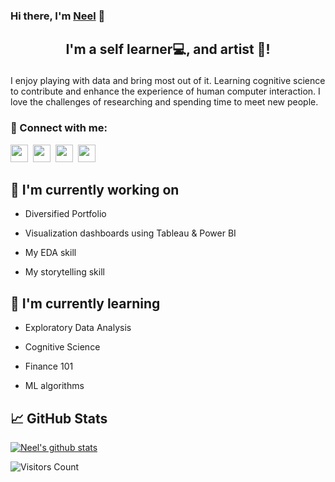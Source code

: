 ### Hi there, I'm <a href="https://linktr.ee/neel_patel" target="_blank" rel="noreferrer">Neel</a> 👋

<h2 align="center">

I'm a self learner💻, and artist 🎨!

</h2>

I enjoy playing with data and bring most out of it.  Learning cognitive science to contribute and enhance the experience of human computer interaction. I love the challenges of researching and spending time to meet new people. 

### 🤝 Connect with me:
 <a href="https://www.linkedin.com/in/neel_ds/"><image src="https://cdn.jsdelivr.net/npm/simple-icons@v5/icons/linkedin.svg" height="28"></a>&nbsp;&nbsp;<a href="https://t.me/neel_ds"><image src="https://cdn.jsdelivr.net/npm/simple-icons@v5/icons/telegram.svg" height="28"></a>&nbsp;&nbsp;<a href="https://twitter.com/neelpatel_2"><image src="https://cdn.jsdelivr.net/npm/simple-icons@v5/icons/twitter.svg" height="28"></a>&nbsp;&nbsp;<a href="mailto:elsherlock00@gmail.com"><image src="https://cdn.jsdelivr.net/npm/simple-icons@v5/icons/gmail.svg" height="28"></a>&nbsp;&nbsp;

## 🔭 I'm currently working on

- Diversified Portfolio

- Visualization dashboards using Tableau & Power BI

-  My EDA skill

- My storytelling skill

## 🌱 I'm currently learning

- Exploratory Data Analysis

- Cognitive Science

- Finance 101

- ML algorithms


## 📈 GitHub Stats

[![Neel's github stats](https://github-readme-stats.vercel.app/api?username=neel-ds&show_icons=true&theme=tokyonight)](https://github.com/neel-ds)

![Visitors Count](https://profile-counter.glitch.me/neel-ds/count.svg)
